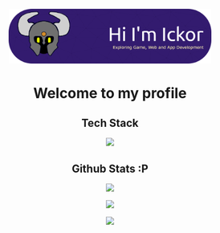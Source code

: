 <!-- Profile Header -->

<p align="center">
  <img src="https://github.com/ickorwen/ickorwen/blob/main/profile_banner.png" alt="Profile banner" width="80%" />
</p>
<h1 align="center">Welcome to my profile</h1>

<h2 align="center">Tech Stack</h2>

<p align="center">
  <a href="https://skillicons.dev">
    <img src="https://skillicons.dev/icons?i=godot,blender,cpp,java,css,html,js,react,ts,nodejs,vite,figma,robloxstudio&perline=7" />
  </a>
</p>

<h2 align="center">Github Stats :P</h2>

<p align="center">
  <img src="https://github-readme-stats.vercel.app/api?username=ickorwen&theme=yeblu&show_icons=true&hide_border=false&count_private=true" />
</p>
<p align="center">
  <img src="https://github-readme-streak-stats.herokuapp.com/?user=ickorwen&theme=yeblu&hide_border=false" />
</p>
<p align="center">
  <img src="https://github-readme-stats.vercel.app/api/top-langs/?username=ickorwen&theme=yeblu&show_icons=true&hide_border=false&layout=compact" />
</p>
<!--
**ickorwen/ickorwen** is a ✨ _special_ ✨ repository because its `README.md` (this file) appears on your GitHub profile.

Here are some ideas to get you started:

- 🔭 I’m currently working on ...
- 🌱 I’m currently learning ...
- 👯 I’m looking to collaborate on ...
- 🤔 I’m looking for help with ...
- 💬 Ask me about ...
- 📫 How to reach me: ...
- 😄 Pronouns: ...
- ⚡ Fun fact: ...
-->
